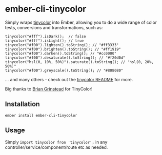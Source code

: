 # ember-cli-tinycolor

Simply wraps [tinycolor](https://github.com/bgrins/TinyColor) into Ember, allowing you to do a wide range of color tests, conversions and transformations, such as:
```
tinycolor("#fff").isDark();  // false
tinycolor("#fff").isLight(); // true
tinycolor("#f00").lighten().toString(); // "#ff3333"
tinycolor("#f00").brighten().toString(); // "#ff1919"
tinycolor("#f00").darken().toString(); // "#cc0000"
tinycolor("#f00").desaturate().toString(); // "#f20d0d"
tinycolor("hsl(0, 10%, 50%)").saturate().toString(); // "hsl(0, 20%, 50%)"
tinycolor("#f00").greyscale().toString(); // "#808080"
```
... and many others - check out the [tinycolor README](https://github.com/bgrins/TinyColor) for more.


Big thanks to [Brian Grinstead](https://github.com/bgrins) for TinyColor!

## Installation
```
ember install ember-cli-tinycolor
```

## Usage
Simply `import tinycolor from 'tinycolor';` in any controller/service/component/route etc as needed.
